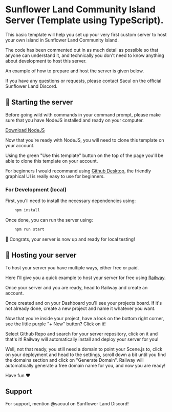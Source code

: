 # Sunflower Land Community Island Server (Template using TypeScript).

This basic template will help you set up your very first custom server to host your own island in Sunflower Land Community Island.

The code has been commented out in as much detail as possible so that anyone can understand it, and technically you don't need to know anything about development to host this server.

An example of how to prepare and host the server is given below.

If you have any questions or requests, please contact Sacul on the official Sunflower Land Discord.

## 👀 Starting the server

Before going wild with commands in your command prompt, please make sure that you have NodeJS installed and ready on your computer.

[Download NodeJS](https://nodejs.org/en/download)

Now that you're ready with NodeJS, you will need to clone this template on your account.

Using the green "Use this template" button on the top of the page you'll be able to clone this template on your account.

For beginners I would recommand using [Github Desktop](https://desktop.github.com/), the friendly graphical UI is really easy to use for beginners.

### For Development (local)

First, you'll need to install the necessary dependencies using:

```bash
    npm install
```

Once done, you can run the server using:

```bash
    npm run start
```

🎉 Congrats, your server is now up and ready for local testing!

## 👾 Hosting your server

To host your server you have multiple ways, either free or paid.

Here I'll give you a quick example to host your server for free using [Railway](https://railway.app/).

Once your server and you are ready, head to Railway and create an account.

Once created and on your Dashboard you'll see your projects board. If it's not already done, create a new project and name it whatever you want.

Now that you're inside your project, have a look on the bottom right corner, see the little purple "+ New" button? Click on it!

Select Github Repo and search for your server repository, click on it and that's it! Railway will automatically install and deploy your server for you!

Well, not that ready, you still need a domain to point your Scene.js to, click on your deployment and head to the settings, scroll down a bit until you find the domains section and click on "Generate Domain". Railway will automatically generate a free domain name for you, and now you are ready!

Have fun ❤️

## Support

For support, mention @sacuul on Sunflower Land Discord!
